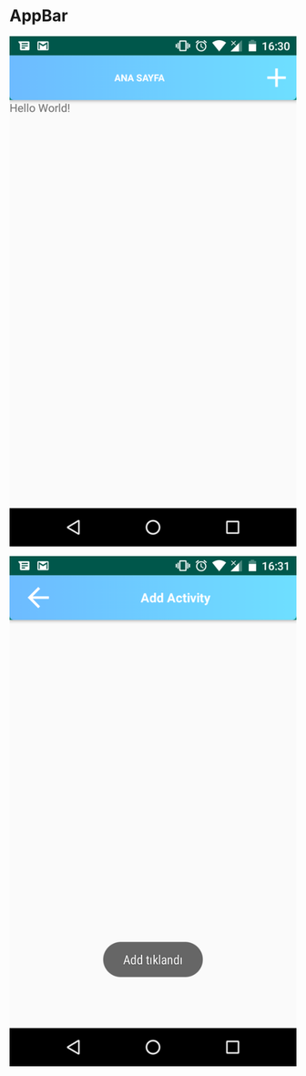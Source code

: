 # AppBar


![alt text](https://github.com/enes08/AppBar/blob/master/device-2018-12-31-173110.png?raw=true)

![alt text](https://github.com/enes08/AppBar/blob/master/device-2018-12-31-173230.png?raw=true)
